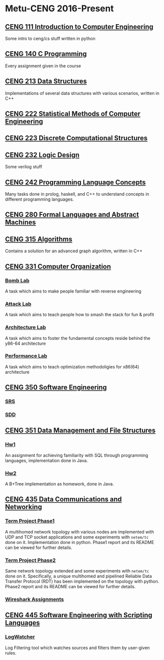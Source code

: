 # Metu-CENG 2016-Present

## [CENG 111 Introduction to Computer Engineering](https://github.com/ysyesilyurt/Metu-CENG/tree/master/111)
Some intro to ceng/cs stuff written in python

## [CENG 140 C Programming](https://github.com/ysyesilyurt/Metu-CENG/tree/master/140)
Every assignment given in the course

## [CENG 213 Data Structures](https://github.com/ysyesilyurt/Metu-CENG/tree/master/213)
Implementations of several data structures with various scenarios, written in C++

## [CENG 222 Statistical Methods of Computer Engineering](https://github.com/ysyesilyurt/Metu-CENG/tree/master/222)

## [CENG 223 Discrete Computational Structures](https://github.com/ysyesilyurt/Metu-CENG/tree/master/223)

## [CENG 232 Logic Design](https://github.com/ysyesilyurt/Metu-CENG/tree/master/232)
Some verilog stuff

## [CENG 242 Programming Language Concepts](https://github.com/ysyesilyurt/Metu-CENG/tree/master/242)
Many tasks done in prolog, haskell, and C++ to understand concepts in different programming languages.

## [CENG 280 Formal Languages and Abstract Machines](https://github.com/ysyesilyurt/Metu-CENG/tree/master/280)

## [CENG 315 Algorithms](https://github.com/ysyesilyurt/Metu-CENG/tree/master/315)
Contains a solution for an advanced graph algorithm, written in C++

## [CENG 331 Computer Organization](https://github.com/ysyesilyurt/Metu-CENG/tree/master/331)
### [Bomb Lab](https://github.com/ysyesilyurt/Metu-CENG/tree/master/331/bomb)
A task which aims to make people familiar with reverse engineering

### [Attack Lab](https://github.com/ysyesilyurt/Metu-CENG/tree/master/331/attack)
A task which aims to teach people how to smash the stack for fun & profit

### [Architecture Lab](https://github.com/ysyesilyurt/Metu-CENG/tree/master/331/arch)
A task which aims to foster the fundamental concepts reside behind the y86-64 architecture

### [Performance Lab](https://github.com/ysyesilyurt/Metu-CENG/tree/master/331/performance)
A task which aims to teach optimization methodoligies for x86(64) architecture

## [CENG 350 Software Engineering](https://github.com/ysyesilyurt/Metu-CENG/tree/master/350)
### [SRS](https://github.com/ysyesilyurt/Metu-CENG/tree/master/350/SRS)
### [SDD](https://github.com/ysyesilyurt/Metu-CENG/tree/master/350/SDD)

## [CENG 351 Data Management and File Structures](https://github.com/ysyesilyurt/Metu-CENG/tree/master/351)
### [Hw1](https://github.com/ysyesilyurt/Metu-CENG/tree/master/351/hw1)
An assignment for achieving familiarity with SQL through programming languages, implementation done in Java.
### [Hw2](https://github.com/ysyesilyurt/Metu-CENG/tree/master/351/hw2)
A B+Tree implementation as homework, done in Java.

## [CENG 435 Data Communications and Networking](https://github.com/ysyesilyurt/Metu-CENG/tree/master/435)
### [Term Project Phase1](https://github.com/ysyesilyurt/RDT-Protocol/tree/master/phase1)
A multihomed network topology with various nodes are implemented with UDP and TCP socket applications and some experiments with ```netem/tc``` done on it. Implementation done in python. Phase1 report and its README can be viewed for further details.

### [Term Project Phase2](https://github.com/ysyesilyurt/RDT-Protocol/tree/master/phase2)
Same network topology extended and some experiments with ```netem/tc``` done on it.
Specifically, a unique multihomed and pipelined Reliable Data Transfer Protocol (RDT) has been implemented on the topology with python. Phase2 report and its README can be viewed for further details.

### [Wireshark Assignments](https://github.com/ysyesilyurt/Metu-CENG/tree/master/435/Wireshark%20assignments)

## [CENG 445 Software Engineering with Scripting Languages](https://github.com/simsekhalit/LogWatcher)
### [LogWatcher](https://github.com/simsekhalit/LogWatcher)
Log Filtering tool which watches sources and filters them by user-given rules.

